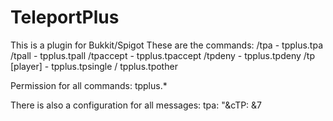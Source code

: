 # TeleportPlus
This is a plugin for Bukkit/Spigot 
These are the commands:
/tpa <player>         - tpplus.tpa
/tpall                - tpplus.tpall
/tpaccept             - tpplus.tpaccept
/tpdeny               - tpplus.tpdeny
/tp <player> [player] - tpplus.tpsingle / tpplus.tpother

Permission for all commands:
tpplus.*

There is also a configuration for all messages:
tpa: "&cTP: &7

